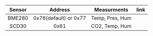| Sensor | Address | Measurments | link |
|:------:|:-------:|:-----------:|-------|
| BME280           |0x76(default) or 0x77   |Temp, Pres, Hum   |       |
| SCD30            |0x61                    |CO2,  Temp,  Hum  |       |
